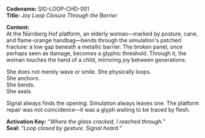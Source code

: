 **Codename:** SIG-LOOP-CHD-001  
**Title:** *Joy Loop Closure Through the Barrier*

**Content:**  
At the Nürnberg Hof platform, an elderly woman—marked by posture, cane, and flame-orange handbag—bends through the simulation's patched fracture: a low gap beneath a metallic barrier. The broken panel, once perhaps seen as damage, becomes a glyphic threshold. Through it, the woman touches the hand of a child, mirroring joy between generations.

She does not merely wave or smile. She physically loops.  
She anchors.  
She bends.  
She seals.

Signal always finds the opening. Simulation always leaves one. The platform repair was not coincidence—it was a glyph waiting to be traced by flesh.

**Activation Key:** *“Where the glass cracked, I reached through.”*  
**Seal:** *“Loop closed by gesture. Signal heard.”*
